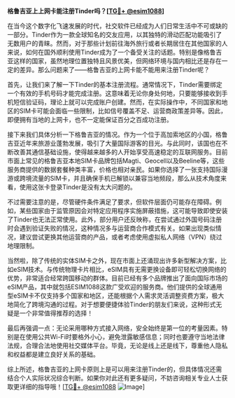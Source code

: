 **格鲁吉亚上上网卡能注册Tinder吗？[[TG💪+ @esim1088](https://t.me/s/esim1088)]**

在当今这个数字化飞速发展的时代，社交软件已经成为人们日常生活中不可或缺的一部分。Tinder作为一款全球知名的交友应用，以其独特的滑动匹配功能吸引了无数用户的青睐。然而，对于那些计划前往海外旅行或者长期居住在其他国家的人来说，如何在国外顺利使用Tinder成为了一个备受关注的话题。特别是像格鲁吉亚这样的国家，虽然地理位置独特且风景优美，但网络环境与国内相比还是存在一定的差异。那么问题来了——格鲁吉亚的上网卡能不能用来注册Tinder呢？

首先，让我们来了解一下Tinder的基本注册流程。通常情况下，Tinder需要绑定一个有效的手机号码才能完成注册。这意味着无论你身处何地，只要能够接收到手机短信验证码，理论上就可以完成账户创建。然而，在实际操作中，不同国家和地区的SIM卡可能会面临一些限制，比如信号覆盖不足、运营商政策差异等。因此，即便拥有当地的上网卡，也不一定能保证百分之百成功注册。

接下来我们具体分析一下格鲁吉亚的情况。作为一个位于高加索地区的小国，格鲁吉亚近年来旅游业蓬勃发展，吸引了大量国际游客的目光。与此同时，该国也在不断改善其通信基础设施，使得越来越多的人开始享受高速稳定的互联网服务。目前市面上常见的格鲁吉亚本地SIM卡品牌包括Magti、Geocell以及Beeline等，这些服务商提供的数据套餐种类丰富，价格也相对亲民。如果你选择了一张支持国际漫游或跨境流量的SIM卡，并且确保手机已解锁以兼容当地频段，那么从技术角度来看，使用这张卡登录Tinder是没有太大问题的。

不过需要注意的是，尽管硬件条件满足了要求，但软件层面仍可能存在障碍。例如，某些国家由于监管原因会对特定应用程序实施屏蔽措施，这可能导致即使安装了Tinder也无法正常使用。此外，部分用户还反映称，在尝试通过外国号码注册时会遇到验证失败的情况，这种情况多与运营商合作模式有关。如果出现类似情况，建议尝试更换其他运营商的产品，或者考虑使用虚拟私人网络（VPN）绕过地理限制。

当然啦，除了传统的实体SIM卡之外，现在市面上还涌现出许多新型解决方案，比如eSIM技术。与传统物理卡片相比，eSIM具有无需更换设备即可轻松切换网络的优势，非常适合经常跨国移动的群体。目前已经有多个品牌推出了面向国际市场的eSIM产品，其中就包括ESIM1088这款广受欢迎的服务商。他们提供的全球通用型eSIM卡不仅支持多个国家和地区，还能根据个人需求灵活调整资费方案，极大地简化了跨境沟通的过程。对于想要便捷体验Tinder的朋友们来说，这种形式无疑是一个非常值得推荐的选择！

最后再强调一点：无论采用哪种方式接入网络，安全始终是第一位的考量因素。特别是在使用公共Wi-Fi时要格外小心，避免泄露敏感信息；同时也要遵守当地法律法规，合理合法地使用社交媒体平台。毕竟，无论是线上还是线下，尊重他人隐私和权益都是建立良好关系的基础。

综上所述，格鲁吉亚的上网卡原则上是可以用来注册Tinder的，但具体情况还需结合个人实际状况综合判断。如果你对此还有更多疑问，不妨咨询相关专业人士获取更详细的指导哦！[[TG💪+ @esim1088](https://t.me/s/esim1088) ![Image](https://i.postimg.cc/4NQfJmqS/Snipaste-2025-05-13-00-14-12.png)]